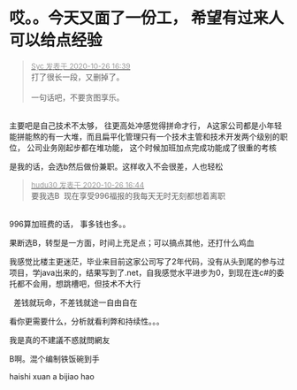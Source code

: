 # 哎。。今天又面了一份工， 希望有过来人可以给点经验


<div class="quote"><blockquote><font size="2"><a href="https://www.hostloc.com/forum.php?mod=redirect&amp;goto=findpost&amp;pid=9354764&amp;ptid=758641" target="_blank"><font color="#999999">Syc 发表于 2020-10-26 16:39</font></a></font><br />
打了很长一段，又删掉了。<br />
<br />
一句话吧，不要贪图享乐。</blockquote></div><br />
主要吧是自己技术不太够， 往更高处冲感觉得拼命才行， A这家公司都是小年轻能拼能熬的有一大堆，而且扁平化管理只有一个技术主管和技术开发两个级别的职位， 公司业务刚起步都在堆功能， 这个时候加班加点完成功能成了很重的考核

是我的话，会选b然后做份兼职。这样收入不会很差，人也轻松

<div class="quote"><blockquote><font size="2"><a href="https://www.hostloc.com/forum.php?mod=redirect&amp;goto=findpost&amp;pid=9354806&amp;ptid=758641" target="_blank"><font color="#999999">hudu30 发表于 2020-10-26 16:44</font></a></font><br />
要我选B&nbsp;&nbsp;现在享受996福报的我每天无时无刻都想着离职</blockquote></div><br />
996算加班费的话， 事多钱也多。。

果断选B，转型是一方面，时间上充足点；可以搞点其他，还打什么鸡血

我感觉比楼主更迷茫，毕业来目前这家公司写了2年代码，没有从头到尾的参与过项目，学java出来的，结果写到了.net，自我感觉水平进步为0，到现在连c#的委托都不会用，想跳槽吧，但技术不大行<img src="static/image/smiley/default/mad.gif" smilieid="11" border="0" alt="" />

<img src="static/image/smiley/default/lol.gif" smilieid="12" border="0" alt="" />&nbsp;&nbsp;差钱就玩命，不差钱就途一自由自在

看你更需要什么，分析就看利弊和持续性。。。

我是真的不建議不惑就問網友

B啊。混个编制铁饭碗到手

haishi xuan a bijiao hao 
